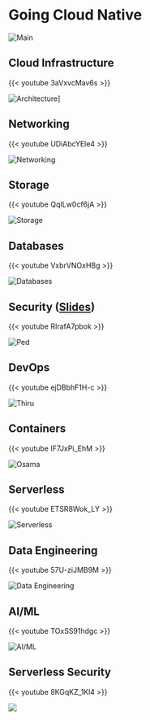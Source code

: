 # Going Cloud Native

![Main](Copy%20of%20going%20cloud%20native.png)

## Cloud Infrastructure

{{< youtube 3aVxvcMav6s >}}

![Architecture](01-architecture-00.png)]

## Networking

{{< youtube UDiAbcYEle4 >}}

![Networking](01-networking-00.png)

## Storage

{{< youtube QqILw0cf6jA >}}

![Storage](01-storage-00.png.png)

## Databases

{{< youtube VxbrVNOxHBg >}}

![Databases](01-database-00.png)

## Security ([Slides](https://docs.google.com/presentation/d/1HwYGnU1tFdLTkRdFiaNT5WTVdRtZNNchQPlpqTHI49U/edit#slide=id.g4fd749874b_1_0))

{{< youtube RIrafA7pbok >}}

![Ped](5-security.jpeg)

## DevOps

{{< youtube ejDBbhF1H-c >}}

![Thiru](07-devops-04.png)

## Containers

{{< youtube IF7JxPi_EhM >}}

![Osama](08-containers-04.png)

## Serverless

{{< youtube ETSR8Wok_LY >}}

![Serverless](09-serverless-01.png)

## Data Engineering

{{< youtube 57U-ziJMB9M >}}

![Data Engineering](faz-last-three.png)

## AI/ML

{{< youtube TOxSS91hdgc >}}

![AI/ML](faz-last-two.png)

## Serverless Security

{{< youtube 8KGqKZ_1Kl4 >}}

![](faz-last.png)